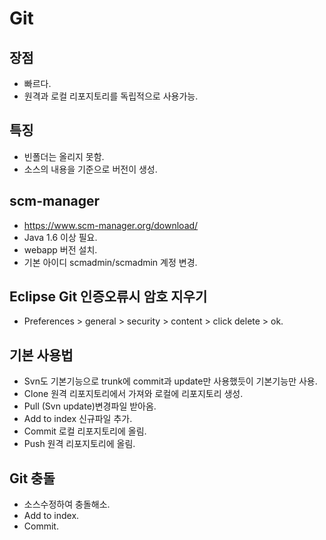 # Git

<!--
description = 정리자료
tag = programming, tool, scm, git
-->

## 장점

- 빠르다.
- 원격과 로컬 리포지토리를 독립적으로 사용가능.

## 특징

- 빈폴더는 올리지 못함.
- 소스의 내용을 기준으로 버전이 생성.

## scm-manager

- https://www.scm-manager.org/download/
- Java 1.6 이상 필요.
- webapp 버전 설치.
- 기본 아이디 scmadmin/scmadmin 계정 변경.

## Eclipse Git 인증오류시 암호 지우기

- Preferences > general > security > content > click delete > ok.

## 기본 사용법

- Svn도 기본기능으로 trunk에 commit과 update만 사용했듯이 기본기능만 사용.
- Clone 원격 리포지토리에서 가져와 로컬에 리포지토리 생성.
- Pull (Svn update)변경파일 받아옴.
- Add to index 신규파일 추가.
- Commit 로컬 리포지토리에 올림.
- Push 원격 리포지토리에 올림.

## Git 충돌

- 소스수정하여 충돌해소.
- Add to index.
- Commit.
